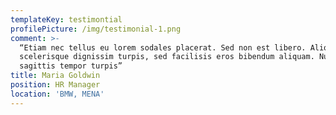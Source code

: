 ```yaml
---
templateKey: testimontial
profilePicture: /img/testimonial-1.png
comment: >-
  “Etiam nec tellus eu lorem sodales placerat. Sed non est libero. Aliquam
  scelerisque dignissim turpis, sed facilisis eros bibendum aliquam. Nulla
  sagittis tempor turpis”
title: Maria Goldwin
position: HR Manager
location: 'BMW, MENA'
---
```



